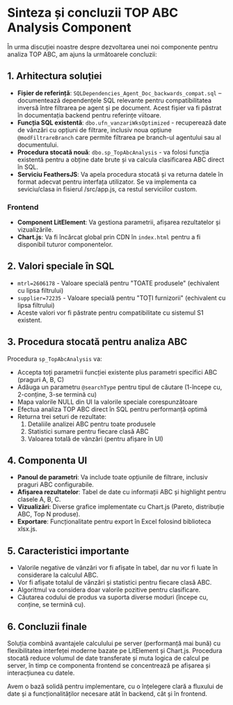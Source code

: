 # Sinteza și concluzii TOP ABC Analysis Component

În urma discuției noastre despre dezvoltarea unei noi componente pentru analiza TOP ABC, am ajuns la următoarele concluzii:

## 1. Arhitectura soluției

- **Fișier de referință**: `SQLDependencies_Agent_Doc_backwards_compat.sql` – documentează dependențele SQL relevante pentru compatibilitatea inversă între filtrarea pe agent și pe document. Acest fișier va fi păstrat în documentația backend pentru referințe viitoare.
- **Funcția SQL existentă**: `dbo.ufn_vanzariWksOptimized` - recuperează date de vânzări cu opțiuni de filtrare, inclusiv noua opțiune `@modFiltrareBranch` care permite filtrarea pe branch-ul agentului sau al documentului.
- **Procedura stocată nouă**: `dbo.sp_TopAbcAnalysis` - va folosi funcția existentă pentru a obține date brute și va calcula clasificarea ABC direct în SQL.
- **Serviciu FeathersJS**: Va apela procedura stocată și va returna datele în format adecvat pentru interfața utilizator. Se va implementa ca seviciu/clasa in fisierul /src/app.js, ca restul serviciilor custom.

### Frontend
- **Component LitElement**: Va gestiona parametrii, afișarea rezultatelor și vizualizările.
- **Chart.js**: Va fi încărcat global prin CDN în `index.html` pentru a fi disponibil tuturor componentelor.

## 2. Valori speciale în SQL

- `mtrl=2606178` - Valoare specială pentru "TOATE produsele" (echivalent cu lipsa filtrului)
- `supplier=72235` - Valoare specială pentru "TOȚI furnizorii" (echivalent cu lipsa filtrului)
- Aceste valori vor fi păstrate pentru compatibilitate cu sistemul S1 existent.

## 3. Procedura stocată pentru analiza ABC

Procedura `sp_TopAbcAnalysis` va:
- Accepta toți parametrii funcției existente plus parametri specifici ABC (praguri A, B, C)
- Adăuga un parametru `@searchType` pentru tipul de căutare (1-începe cu, 2-conține, 3-se termină cu)
- Mapa valorile NULL din UI la valorile speciale corespunzătoare
- Efectua analiza TOP ABC direct în SQL pentru performanță optimă
- Returna trei seturi de rezultate:
  1. Detaliile analizei ABC pentru toate produsele
  2. Statistici sumare pentru fiecare clasă ABC
  3. Valoarea totală de vânzări (pentru afișare în UI)

## 4. Componenta UI

- **Panoul de parametri**: Va include toate opțiunile de filtrare, inclusiv praguri ABC configurabile.
- **Afișarea rezultatelor**: Tabel de date cu informații ABC și highlight pentru clasele A, B, C.
- **Vizualizări**: Diverse grafice implementate cu Chart.js (Pareto, distribuție ABC, Top N produse).
- **Exportare**: Funcționalitate pentru export în Excel folosind biblioteca xlsx.js.

## 5. Caracteristici importante

- Valorile negative de vânzări vor fi afișate în tabel, dar nu vor fi luate în considerare la calculul ABC.
- Vor fi afișate totalul de vânzări și statistici pentru fiecare clasă ABC.
- Algoritmul va considera doar valorile pozitive pentru clasificare.
- Căutarea codului de produs va suporta diverse moduri (începe cu, conține, se termină cu).

## 6. Concluzii finale

Soluția combină avantajele calculului pe server (performanță mai bună) cu flexibilitatea interfeței moderne bazate pe LitElement și Chart.js. Procedura stocată reduce volumul de date transferate și muta logica de calcul pe server, în timp ce componenta frontend se concentrează pe afișarea și interacțiunea cu datele.

Avem o bază solidă pentru implementare, cu o înțelegere clară a fluxului de date și a funcționalităților necesare atât în backend, cât și în frontend.